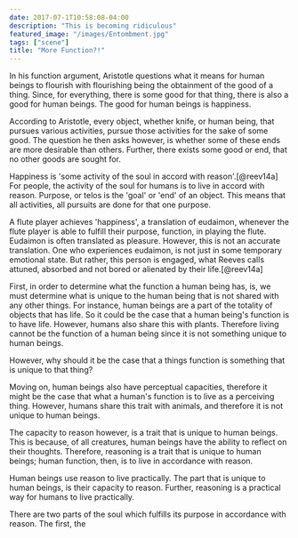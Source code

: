 ```yaml
---
date: 2017-07-1T10:58:08-04:00
description: "This is becoming ridiculous"
featured_image: "/images/Entombment.jpg"
tags: ["scene"]
title: "More Function?!"
---
```


In his function argument, Aristotle questions what it means for human beings to flourish with flourishing being the obtainment of the good of a thing. Since, for everything, there is some good for that thing, there is also a good for human beings. The good for human beings is happiness.

According to Aristotle, every object, whether knife, or human being, that pursues various activities, pursue those activities for the sake of some good. The question he then asks however, is whether some of these ends are more desirable than others. Further, there exists some good or end, that no other goods are sought for.

Happiness is 'some activity of the soul in accord with reason'.[@reev14a] For people, the activity of the soul for humans is to live in accord with reason. Purpose, or telos is the 'goal' or 'end' of an object. This means that all activities, all pursuits are done for that one purpose. 

A flute player achieves 'happiness', a translation of eudaimon, whenever the flute player is able to fulfill their purpose, function, in playing the flute. Eudaimon is often translated as pleasure. However, this is not an accurate translation. One who experiences eudaimon, is not just in some temporary emotional state. But rather, this person is engaged, what Reeves calls attuned, absorbed and not bored or alienated by their life.[@reev14a] 

First, in order to determine what the function a human being has, is, we must determine what is unique to the human being that is not shared with any other things. For instance, human beings are a part of the totality of objects that has life. So it could be the case that a human being's function is to have life. However, humans also share this with plants. Therefore living cannot be the function of a human being since it is not something unique to human beings. 

However, why should it be the case that a things function is something that is unique to that thing? 

Moving on, human beings also have perceptual capacities, therefore it might be the case that what a human's function is to live as a perceiving thing. However, humans share this trait with animals, and therefore it is not unique to human beings. 

The capacity to reason however, is a trait that is unique to human beings. This is because, of all creatures, human beings have the ability to reflect on their thoughts. Therefore, reasoning is a trait that is unique to human beings; human function, then, is to live in accordance with reason.

Human beings use reason to live practically. The part that is unique to human beings, is their capacity to reason. Further, reasoning is a practical way for humans to live practically.

There are two parts of the soul which fulfills its purpose in accordance with reason. The first, the 









